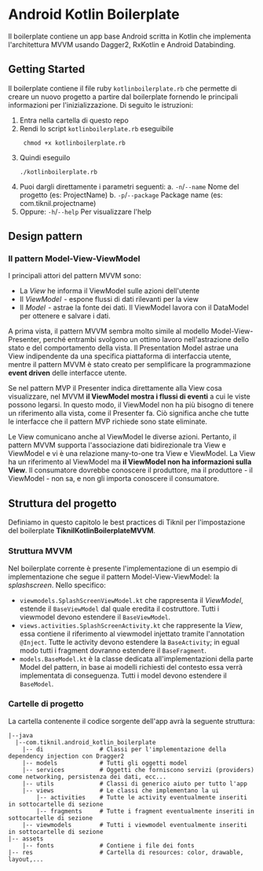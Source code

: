 # Android Kotlin Boilerplate

Il boilerplate contiene un app base Android scritta in Kotlin che implementa l'architettura MVVM usando Dagger2, RxKotlin e Android Databinding.

## Getting Started

Il boilerplate contiene il file ruby `kotlinboilerplate.rb` che permette di creare un nuovo progetto a partire dal boilerplate fornendo le principali informazioni per l'inizializzazione. Di seguito le istruzioni:

1. Entra nella cartella di questo repo
2. Rendi lo script `kotlinboilerplate.rb` eseguibile
   ```
    chmod +x kotlinboilerplate.rb
   ```    
3. Quindi eseguilo
   ```
   ./kotlinboilerplate.rb
   ```
4. Puoi dargli direttamente i parametri seguenti:
   a. `-n`/`--name` Nome del progetto (es: ProjectName)
   b. `-p`/`--package` Package name (es: com.tiknil.projectname)
5. Oppure:
   `-h`/`--help` Per visualizzare l'help

## Design pattern

### Il pattern Model-View-ViewModel

I principali attori del pattern MVVM sono:
- La _View_ he informa il ViewModel sulle azioni dell'utente
- Il _ViewModel_  - espone flussi di dati rilevanti per la view
- Il _Model_  - astrae la fonte dei dati. Il ViewModel lavora con il DataModel per ottenere e salvare i dati.

A prima vista, il pattern MVVM sembra molto simile al modello Model-View-Presenter, perché entrambi svolgono un ottimo lavoro nell'astrazione dello stato e del comportamento della vista. Il Presentation Model astrae una View indipendente da una specifica piattaforma di interfaccia utente, mentre il pattern MVVM è stato creato per semplificare la programmazione **event driven** delle interfacce utente.

Se nel pattern MVP il Presenter indica direttamente alla View cosa visualizzare, nel MVVM **il ViewModel mostra i flussi di eventi** a cui le viste possono legarsi. In questo modo, il ViewModel non ha più bisogno di tenere un riferimento alla vista, come il Presenter fa. Ciò significa anche che tutte le interfacce che il pattern MVP richiede sono state eliminate.

Le View comunicano anche al ViewModel le diverse azioni. Pertanto, il pattern MVVM supporta l'associazione dati bidirezionale tra View e ViewModel e vi è una relazione many-to-one tra View e ViewModel. La View ha un riferimento al ViewModel ma **il ViewModel non ha informazioni sulla View**. Il consumatore dovrebbe conoscere il produttore, ma il produttore - il ViewModel - non sa, e non gli importa conoscere il consumatore.

## Struttura del progetto

Definiamo in questo capitolo le best practices di Tiknil per l'impostazione del boilerplate **TiknilKotlinBoilerplateMVVM**.

### Struttura MVVM

Nel boilerplate corrente è presente l'implementazione di un esempio di implementazione che segue il pattern Model-View-ViewModel: la *splashscreen*. Nello specifico:
- `viewmodels.SplashScreenViewModel.kt` che rappresenta il *ViewModel*, estende il `BaseViewModel` dal quale eredita il costruttore. Tutti i viewmodel devono estendere il `BaseViewModel`.
- `views.activities.SplashScreenActivity.kt` che rappresente la *View*, essa contiene il riferimento al viewmodel injettato tramite l'annotation `@Inject`. Tutte le activity devono estendere la `BaseActivity`; in egual modo tutti i fragment dovranno estendere il `BaseFragment`.
- `models.BaseModel.kt` è la classe dedicata all'implementazioni della parte Model del pattern, in base ai modelli richiesti del contesto essa verrà implementata di conseguenza. Tutti i model devono estendere il `BaseModel`.

### Cartelle di progetto

La cartella contenente il codice sorgente dell'app avrà la seguente struttura:

```
|--java
  |--com.tiknil.android_kotlin_boilerplate
    |-- di                # Classi per l'implementazione della dependency injection con Dragger2
    |-- models            # Tutti gli oggetti model
    |-- services          # Oggetti che forniscono servizi (providers) come networking, persistenza dei dati, ecc...
    |-- utils             # Classi di generico aiuto per tutto l'app
    |-- views             # Le classi che implementano la ui
        |-- activities    # Tutte le activity eventualmente inseriti in sottocartelle di sezione
        |-- fragments     # Tutte i fragment eventualmente inseriti in sottocartelle di sezione
    |-- viewmodels        # Tutti i viewmodel eventualmente inseriti in sottocartelle di sezione
|-- assets
    |-- fonts             # Contiene i file dei fonts
|-- res                   # Cartella di resources: color, drawable, layout,...
```
